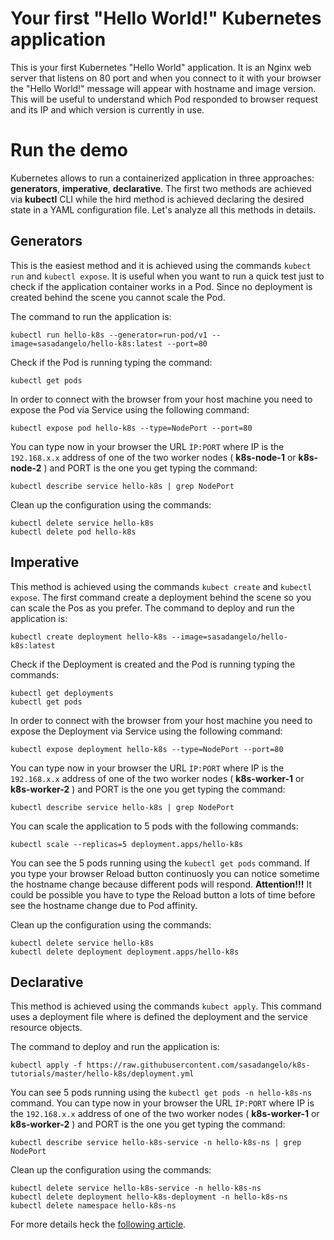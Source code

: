# Your first "Hello World!" Kubernetes application

This is your first Kubernetes "Hello World" application. It is an Nginx web server that listens on 80 port and when you connect to it with your browser the "Hello World!" message will appear with hostname and image version. This will be useful to understand which Pod responded to browser request and its IP and which version is currently in use.

# Run the demo

Kubernetes allows to run a containerized application in three approaches: **generators**, **imperative**, **declarative**. The first two methods are achieved via **kubectl** CLI while the hird method is achieved declaring the desired state in a YAML configuration file. Let's analyze all this methods in details.

## Generators

This is the easiest method and it is achieved using the commands ```kubect run``` and ```kubectl expose```. It is useful when you want to run a quick test just to check if the application container works in a Pod. Since no deployment is created behind the scene you cannot scale the Pod.

The command to run the application is:

```
kubectl run hello-k8s --generator=run-pod/v1 --image=sasadangelo/hello-k8s:latest --port=80
```

Check if the Pod is running typing the command:

```
kubectl get pods
```

In order to connect with the browser from your host machine you need to expose the Pod via Service using the following command:

```
kubectl expose pod hello-k8s --type=NodePort --port=80
```

You can type now in your browser the URL ```ÌP:PORT``` where IP is the ```192.168.x.x``` address of one of the two worker nodes ( **k8s-node-1** or **k8s-node-2** ) and PORT is the one you get typing the command:

```
kubectl describe service hello-k8s | grep NodePort
```

Clean up the configuration using the commands:

```
kubectl delete service hello-k8s
kubectl delete pod hello-k8s
```

## Imperative

This method is achieved using the commands ```kubect create``` and ```kubectl expose```. The first command create a deployment behind the scene so you can scale the Pos as you prefer.
The command to deploy and run the application is:

```
kubectl create deployment hello-k8s --image=sasadangelo/hello-k8s:latest
```

Check if the Deployment is created and the Pod is running typing the commands:

```
kubectl get deployments
kubectl get pods
```

In order to connect with the browser from your host machine you need to expose the Deployment via Service using the following command:

```
kubectl expose deployment hello-k8s --type=NodePort --port=80
```

You can type now in your browser the URL ```ÌP:PORT``` where IP is the ```192.168.x.x``` address of one of the two worker nodes ( **k8s-worker-1** or **k8s-worker-2** ) and PORT is the one you get typing the command:

```
kubectl describe service hello-k8s | grep NodePort
```

You can scale the application to 5 pods with the following commands:

```
kubectl scale --replicas=5 deployment.apps/hello-k8s
```

You can see the 5 pods running using the ```kubectl get pods``` command. If you type your browser Reload button continuosly you can notice sometime the hostname change because different pods will respond. **Attention!!!** It could be possible you have to type the Reload button a lots of time before see the hostname change due to Pod affinity.

Clean up the configuration using the commands:

```
kubectl delete service hello-k8s
kubectl delete deployment deployment.apps/hello-k8s
```

## Declarative

This method is achieved using the commands ```kubect apply```. This command uses a deployment file where is defined the deployment and the service resource objects.

The command to deploy and run the application is:

```
kubectl apply -f https://raw.githubusercontent.com/sasadangelo/k8s-tutorials/master/hello-k8s/deployment.yml
```

You can see 5 pods running using the ```kubectl get pods -n hello-k8s-ns``` command. You can type now in your browser the URL ```ÌP:PORT``` where IP is the ```192.168.x.x``` address of one of the two worker nodes ( **k8s-worker-1** or **k8s-worker-2** ) and PORT is the one you get typing the command:

```
kubectl describe service hello-k8s-service -n hello-k8s-ns | grep NodePort
```

Clean up the configuration using the commands:

```
kubectl delete service hello-k8s-service -n hello-k8s-ns
kubectl delete deployment hello-k8s-deployment -n hello-k8s-ns
kubectl delete namespace hello-k8s-ns
```

For more details heck the [following article](http://code4projects.altervista.org/how-to-create-your-own-kubernetes-cluster/).
